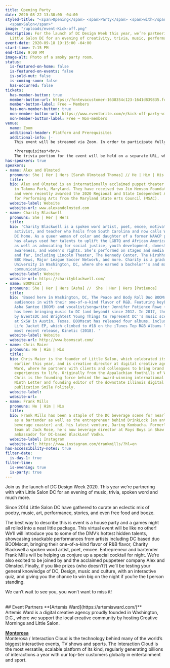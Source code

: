 ```yaml
---
title: Opening Party
date: 2020-08-22 13:30:00 -04:00
styled-title: "<span>Opening</span> <span>Party</span> <span>with</span> <span>Little</span>
  <span>Salon</span>"
image: "/uploads/event-Kick-off.png"
description: For the launch of DC Design Week this year, we’re partnering with with
  Little Salon DC for an evening of creativity, trivia, music, performances and more.
event-date: 2020-09-18 19:15:00 -04:00
start-time: 7:15 PM
end-time: 9:00 PM
image-alt: Photo of a smoky party room.
status:
  is-featured-on-home: false
  is-featured-on-events: false
  is-sold-out: false
  is-coming-soon: false
  has-occurred: false
tickets:
  has-member-button: true
  member-button-url: https://fontevacustomer-1638354c123-1641d839835.force.com/services/oauth2/authorize?client_id=3MVG9nthuDc9owbcOq7_07W.HriOQQPWTbMkrpOla.ajDQlTHf4_uby_mhwylcX.mJBU2O2SppTiZMS0J_HJd&response_type=code&redirect_uri=https://ikit.aiga.org/ikit_national_util/ikit-national-util-sso-redirect/&state=https%3A%2F%2Fdc.aiga.org%2Fevent%2Fkick-off-party-with-little-salon-dc%2F%3Fredirect_source%3Deventbrite_register
  member-button-label: Free — Members
  has-non-member-button: true
  non-member-button-url: https://www.eventbrite.com/e/kick-off-party-with-little-salon-dc-tickets-117854460865
  non-member-button-label: Free — Non-members
venue:
  name: Zoom
  additional-header: Platform and Prerequisites
  additional-info: |-
    This event will be streamed via Zoom. In order to participate fully, attendees should plan to join on the Zoom app via their computer, tablet, or mobile device with enough bandwidth to support viewing video. In order to ensure only those who have registered for the event are able to attend — and to create space for intimate conversations — only those whose display name fully matches the name on our registration list will be admitted from the waiting room. You can find more about joining our virtual events, including how to connect, directions to troubleshoot, and information about our refund policy in our [FAQ](/faqs/).

    *Prerequisites*<br/>
    The trivia portion for the event will be held on a separate URL, which will be shared during the event and can be accessed via computer or mobile/2nd screen. To participate fully, attendees should plan to have access to a second device for the trivia game.
has-speakers: true
speakers:
- name: Alex and Olmsted
  pronouns: She | Her | Hers [Sarah Olmstead Thomas] // He | Him | His [Alex Vernon]
  title: 
  bio: Alex and Olmsted is an internationally acclaimed puppet theater company based
    in Takoma Park, Maryland. They have received two Jim Henson Foundation Grants
    and were recently awarded the 2020 Regional and State Independent Artist Award
    for Performing Arts from the Maryland State Arts Council (MSAC).
  website-label: Website
  website-url: www.alexandolmsted.com
- name: Charity Blackwell
  pronouns: She | Her | Hers
  title: 
  bio: 'Charity Blackwell is a spoken word artist, poet, emcee, motivational speaker,
    activist, and teacher who hails from South Carolina and now calls Washington,
    DC home. As a queer woman of color and daughter of a former NAACP president, Charity
    has always used her talents to uplift the LGBTQ and African American communities,
    as well as advocating for social justice, youth development, domestic violence
    awareness, and women’s rights. She’s performed on stages and media outlets near
    and far, including Lincoln Theater, The Kennedy Center, The Hirshhorn Museum,
    BBC News, Major League Soccer Network, and more. Charity is a graduate of Trinity
    University in Washington, DC, where she earned a bachelor''s and master''s in
    communications. '
  website-label: Website
  website-url: https://charityblackwell.com/
- name: BOOMscat
  pronouns: She | Her | Hers [Asha] //  She | Her | Hers [Patience]
  title: 
  bio: 'Based here in Washington, DC, The Peace and Body Roll Duo BOOMscat invites
    audiences in with their one-of-a-kind flavor of R&B. Featuring keyboardist/drummer/producer
    Asha Santee (BOOM) and vocalist/songwriter Jennifer Patience Rowe (scat), BOOMscat
    has been bringing music to DC (and beyond) since 2012. In 2017, they were selected
    by EventsDC and Brightest Young Things to represent DC''s music scene with a performance
    at SxSW in Austin, Texas. BOOMscat has released four albums, including the No
    Life Jacket EP, which climbed to #18 on the iTunes Top R&B Albums list, and their
    most recent release, Kinetic (2018). '
  website-label: Website
  website-url: http://www.boomscat.com/
- name: Chris Maier
  pronouns: He | Him | His
  title: 
  bio: Chris Maier is the founder of Little Salon, which celebrated its sixth birthday
    earlier this year, and is creative director at digital creative agency Artemis
    Ward, where he partners with clients and colleagues to bring brand stories and
    experiences to life. Originally from the Appalachian foothills of Western Pennsylvania,
    Chris is the founding force behind the award-winning international literary magazine
    Ninth Letter and founding editor of the downstate Illinois digital daily news
    publication Smile Politely.
  website-label: 
  website-url: 
- name: Frank Mills
  pronouns: He | Him | His
  title: 
  bio: Frank Mills has been a staple of the DC beverage scene for nearly a decade,
    as a bartender as well as the entrepreneur behind DrinkLock (an anti-tampering
    beverage coaster) and, his latest venture, Daring Kombucha. Formerly part of the
    team at Jack Rose, he's now beverage director at Roys Boys in Shaw and a brand
    ambassador for DC-based BlackLeaf Vodka.
  website-label: Instagram
  website-url: https://www.instagram.com/drankmills/?hl=en
has-accessibility-notes: true
filter-date:
  is-day-1: true
filter-time:
  is-evening: true
  is-party: true
---
```


Join us the launch of DC Design Week 2020. This year we’re partnering with with Little Salon DC for an evening of music, trivia, spoken word and much more.

Since 2014 Little Salon DC have gathered to curate an eclectic mix of poetry, music, art, performance, stories, and even free food and booze.

The best way to describe this is event is a house party and a games night all rolled into a neat little package. This virtual event will be like no other! We’ll will introduce you to some of the DMV’s hottest hidden talents, showcasing snackable performances  from artists including DC based duo BOOMscat, bringing their one-of-a-kind flavor of R&B flavor, Charity Blackwell a spoken word artist, poet, emcee. Entrepreneur and bartender Frank Mills will be helping us conjure up a special cocktail for night. We’re also excited to be joined by and the acclaimed puppeteer company Alex and Olmsted.  Finally, if you like prizes (who doesn’t?) we’ll be testing your general knowledge of DC, Design, music and culture, with an interactive quiz, and giving you the chance to win big on the night if you’re the l person standing.

We can’t wait to see you, you won’t want to miss it!

<br/>
## Event Partners
**[Artemis Ward](https://artemisward.com/)**<br/>
Artemis Ward is a digital creative agency proudly founded in Washington, D.C., where we support the local creative community by hosting Creative Mornings and Little Salon.

**[Monterosa](https://www.monterosa.co/)**<br/>
Monterosa / Interaction Cloud is the technology behind many of the world’s biggest interactive events, TV shows and sports. The Interaction Cloud is the most versatile, scalable platform of its kind,  regularly generating billions of interactions a year with our top-tier customers globally in entertainment and sport.